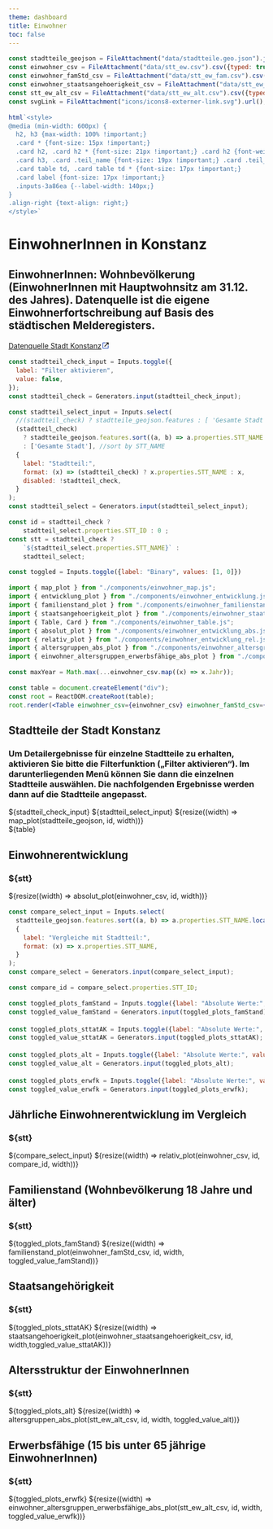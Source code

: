 ```yaml
---
theme: dashboard
title: Einwohner
toc: false
---
```


```js
const stadtteile_geojson = FileAttachment("data/stadtteile.geo.json").json();
const einwohner_csv = FileAttachment("data/stt_ew.csv").csv({typed: true});
const einwohner_famStd_csv = FileAttachment("data/stt_ew_fam.csv").csv({typed: true});
const einwohner_staatsangehoerigkeit_csv = FileAttachment("data/stt_ew_nat.csv").csv({typed: true});
const stt_ew_alt_csv = FileAttachment("data/stt_ew_alt.csv").csv({typed: true});
const svgLink = FileAttachment("icons/icons8-externer-link.svg").url();
```

```js
html`<style>
@media (min-width: 600px) {
  h2, h3 {max-width: 100% !important;}
  .card * {font-size: 15px !important;}
  .card h2, .card h2 * {font-size: 21px !important;} .card h2 {font-weight: 600;}  
  .card h3, .card .teil_name {font-size: 19px !important;} .card .teil_name {color: #3b5fc0;}
  .card table td, .card table td * {font-size: 17px !important;}
  .card label {font-size: 17px !important;}
  .inputs-3a86ea {--label-width: 140px;}
}
.align-right {text-align: right;}
</style>`
```
# EinwohnerInnen in Konstanz

<h2>EinwohnerInnen: Wohnbevölkerung (EinwohnerInnen mit Hauptwohnsitz am 31.12. des Jahres). Datenquelle ist die eigene Einwohnerfortschreibung auf Basis des städtischen Melderegisters.</h2>
<div>
  <a href="https://offenedaten-konstanz.de/search/taxonomy/term/42/field_tags/Bev%C3%B6lkerung-42">Datenquelle Stadt Konstanz<img src="icons/icons8-externer-link.svg" alt="link" width="16" height="16">
  </a>
</div>

<!-- Global Stadtteil Selection: affect all plots on this dashboard -->

```js
const stadtteil_check_input = Inputs.toggle({
  label: "Filter aktivieren",
  value: false,
});
const stadtteil_check = Generators.input(stadtteil_check_input);
```

```js
const stadtteil_select_input = Inputs.select(
  //(stadtteil_check) ? stadtteile_geojson.features : [ 'Gesamte Stadt' ], //Patrick's code
  (stadtteil_check) 
    ? stadtteile_geojson.features.sort((a, b) => a.properties.STT_NAME.localeCompare(b.properties.STT_NAME))
    : ['Gesamte Stadt'], //sort by STT_NAME
  {
    label: "Stadtteil:",    
    format: (x) => (stadtteil_check) ? x.properties.STT_NAME : x,
    disabled: !stadtteil_check,    
  }
);
const stadtteil_select = Generators.input(stadtteil_select_input);
```

```js
const id = stadtteil_check ?
    stadtteil_select.properties.STT_ID : 0 ;
const stt = stadtteil_check ?
    `${stadtteil_select.properties.STT_NAME}` :
    stadtteil_select;
```
```js
const toggled = Inputs.toggle({label: "Binary", values: [1, 0]})
```
```js
import { map_plot } from "./components/einwohner_map.js";
import { entwicklung_plot } from "./components/einwohner_entwicklung.js";
import { familienstand_plot } from "./components/einwohner_familienstand.js";
import { staatsangehoerigkeit_plot } from "./components/einwohner_staatsangehoerigkeit.js";
import { Table, Card } from "./components/einwohner_table.js";
import { absolut_plot } from "./components/einwohner_entwicklung_abs.js";
import { relativ_plot } from "./components/einwohner_entwicklung_rel.js";
import { altersgruppen_abs_plot } from "./components/einwohner_altersgruppen_abs.js";
import { einwohner_altersgruppen_erwerbsfähige_abs_plot } from "./components/einwohner_altersgruppen_erwerbsfahige_abs.js";
```

```js
const maxYear = Math.max(...einwohner_csv.map((x) => x.Jahr));
```

```jsx
const table = document.createElement("div");
const root = ReactDOM.createRoot(table);
root.render(<Table einwohner_csv={einwohner_csv} einwohner_famStd_csv={einwohner_famStd_csv}    einwohner_staatsangehoerigkeit_csv={einwohner_staatsangehoerigkeit_csv} stt_ew_alt_csv={stt_ew_alt_csv} id={id} width={width} svgLink={svgLink} />);
```
<div class="card">
  <h2>Stadtteile der Stadt Konstanz</h2>
  <h3>Um Detailergebnisse für einzelne Stadtteile zu erhalten, aktivieren Sie bitte die Filterfunktion („Filter aktivieren“). Im darunterliegenden Menü können Sie dann die einzelnen Stadtteile auswählen. Die nachfolgenden Ergebnisse werden dann auf die Stadtteile angepasst.</h3>
  ${stadtteil_check_input}
  ${stadtteil_select_input}
  ${resize((width) => map_plot(stadtteile_geojson, id, width))}
</div>

<div>
${table}
</div>


<div class="card">
  <h2>Einwohnerentwicklung</h2>
  <h3><span class="teil_name">${stt}</span></h3>
  ${resize((width) => absolut_plot(einwohner_csv, id, width))}
</div>

```js
const compare_select_input = Inputs.select(
  stadtteile_geojson.features.sort((a, b) => a.properties.STT_NAME.localeCompare(b.properties.STT_NAME)),
  {
    label: "Vergleiche mit Stadtteil:",
    format: (x) => x.properties.STT_NAME,    
  }
);
const compare_select = Generators.input(compare_select_input);
```

```js
const compare_id = compare_select.properties.STT_ID;
```

```js
const toggled_plots_famStand = Inputs.toggle({label: "Absolute Werte:", values: [1, 0]});
const toggled_value_famStand = Generators.input(toggled_plots_famStand);

const toggled_plots_sttatAK = Inputs.toggle({label: "Absolute Werte:", values: [1, 0]});
const toggled_value_sttatAK = Generators.input(toggled_plots_sttatAK);

const toggled_plots_alt = Inputs.toggle({label: "Absolute Werte:", values: [1, 0]});
const toggled_value_alt = Generators.input(toggled_plots_alt);

const toggled_plots_erwfk = Inputs.toggle({label: "Absolute Werte:", values: [1, 0]});
const toggled_value_erwfk = Generators.input(toggled_plots_erwfk);
```

<div class="card">
  <h2>Jährliche Einwohnerentwicklung im Vergleich</h2>
  <h3><span class="teil_name">${stt}</span></h3>
  ${compare_select_input}
  ${resize((width) => relativ_plot(einwohner_csv, id, compare_id, width))}
</div>

<div class="card">
  <h2>Familienstand (Wohnbevölkerung 18 Jahre und älter)</h2>
  <h3><span class="teil_name">${stt}</span></h3>
  ${toggled_plots_famStand}
  ${resize((width) => familienstand_plot(einwohner_famStd_csv, id, width, toggled_value_famStand))}
</div>

<div class="card">
  <h2>Staatsangehörigkeit</h2>
  <h3><span class="teil_name">${stt}</span></h3>
  ${toggled_plots_sttatAK}
  ${resize((width) => staatsangehoerigkeit_plot(einwohner_staatsangehoerigkeit_csv, id, width,toggled_value_sttatAK))}
</div>

<div class="card">
  <h2>Altersstruktur der EinwohnerInnen</h2>
  <h3><span class="teil_name">${stt}</span></h3>
  ${toggled_plots_alt}
  ${resize((width) => altersgruppen_abs_plot(stt_ew_alt_csv, id, width, toggled_value_alt))}
</div>

<div class="card">
  <h2>Erwerbsfähige (15 bis unter 65 jährige EinwohnerInnen)</h2>
  <h3><span class="teil_name">${stt}</span></h3>
  ${toggled_plots_erwfk}
  ${resize((width) => einwohner_altersgruppen_erwerbsfähige_abs_plot(stt_ew_alt_csv, id, width, toggled_value_erwfk))}
</div>
